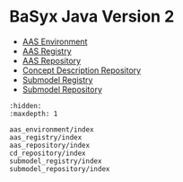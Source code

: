 # BaSyx Java Version 2

* [AAS Environment](aas_environment/index)
* [AAS Registry](aas_registry)
* [AAS Repository](aas_repository/index)
* [Concept Description Repository](cd_repository)
* [Submodel Registry](submodel_registry)
* [Submodel Repository](submodel_repository)

```{toctree}
:hidden:
:maxdepth: 1

aas_environment/index
aas_registry/index
aas_repository/index
cd_repository/index
submodel_registry/index
submodel_repository/index
```